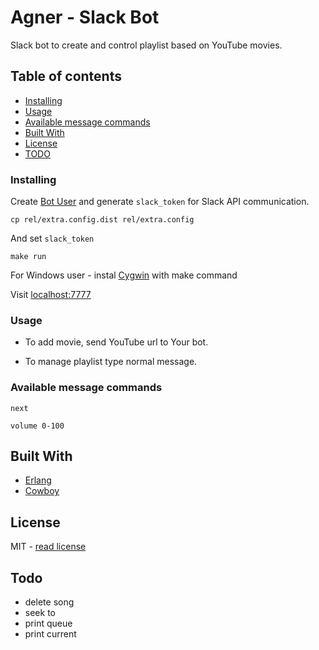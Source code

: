 # Agner - Slack Bot

Slack bot to create and control playlist based on YouTube movies.

## Table of contents
* [Installing](#installing)
* [Usage](#usage)
* [Available message commands](#available-message-commands)
* [Built With](#built-with)
* [License](#license)
* [TODO](#todo)

### Installing

Create [Bot User](https://api.slack.com/bot-users) and generate `slack_token` for Slack API communication.

```
cp rel/extra.config.dist rel/extra.config
```

And set `slack_token`

```
make run
```

For Windows user - instal [Cygwin](https://www.cygwin.com/) with make command

Visit [localhost:7777](localhost:7777)

### Usage

* To add movie, send YouTube url to Your bot.

* To manage playlist type normal message.

### Available message commands

```
next
```

```
volume 0-100
```

## Built With

* [Erlang](http://erlang.org/doc/index.html)
* [Cowboy](https://ninenines.eu/)

## License

MIT - [read license](LICENSE)

## Todo

* delete song
* seek to
* print queue
* print current
